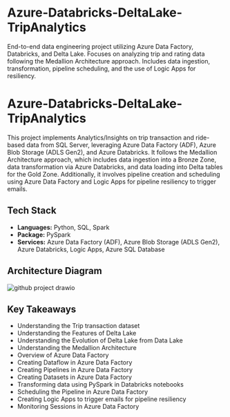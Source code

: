 # Azure-Databricks-DeltaLake-TripAnalytics
End-to-end data engineering project utilizing Azure Data Factory, Databricks, and Delta Lake. Focuses on analyzing trip and rating data following the Medallion Architecture approach. Includes data ingestion, transformation, pipeline scheduling, and the use of Logic Apps for resiliency.

# Azure-Databricks-DeltaLake-TripAnalytics
This project implements Analytics/Insights on trip transaction and ride-based data from SQL Server, leveraging Azure Data Factory (ADF), Azure Blob Storage (ADLS Gen2), and Azure Databricks. It follows the Medallion Architecture approach, which includes data ingestion into a Bronze Zone, data transformation via Azure Databricks, and data loading into Delta tables for the Gold Zone. Additionally, it involves pipeline creation and scheduling using Azure Data Factory and Logic Apps for pipeline resiliency to trigger emails.

## Tech Stack
- **Languages:** Python, SQL, Spark
- **Package:** PySpark
- **Services:** Azure Data Factory (ADF), Azure Blob Storage (ADLS Gen2), Azure Databricks, Logic Apps, Azure SQL Database

## Architecture Diagram
![github project drawio](https://github.com/26nikhilkumar/Azure-Databricks-DeltaLake-TripAnalytics/assets/59439090/89d83086-0cbb-4f63-8542-aba1d5ab1655)

## Key Takeaways 
- Understanding the Trip transaction dataset
- Understanding the Features of Delta Lake
- Understanding the Evolution of Delta Lake from Data Lake
- Understanding the Medallion Architecture
- Overview of Azure Data Factory
- Creating Dataflow in Azure Data Factory
- Creating Pipelines in Azure Data Factory
- Creating Datasets in Azure Data Factory
- Transforming data using PySpark in Databricks notebooks
- Scheduling the Pipeline in Azure Data Factory
- Creating Logic Apps to trigger emails for pipeline resiliency
- Monitoring Sessions in Azure Data Factory
